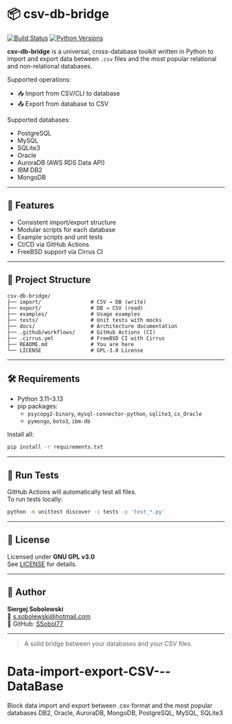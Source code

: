 # 📦 csv-db-bridge

[![Build Status](https://github.com/SSobol77/csv-db-bridge/actions/workflows/test.yml/badge.svg)](https://github.com/SSobol77/csv-db-bridge/actions)
[![Python Versions](https://img.shields.io/badge/python-3.11%20|%203.12%20|%203.13-blue.svg)](https://www.python.org/)

**csv-db-bridge** is a universal, cross-database toolkit written in Python to import and export data between `.csv` files and the most popular relational and non-relational databases.

Supported operations:
- 📥 Import from CSV/CLI to database
- 📤 Export from database to CSV

Supported databases:
- PostgreSQL
- MySQL
- SQLite3
- Oracle
- AuroraDB (AWS RDS Data API)
- IBM DB2
- MongoDB

---

## 🚀 Features

- Consistent import/export structure
- Modular scripts for each database
- Example scripts and unit tests
- CI/CD via GitHub Actions
- FreeBSD support via Cirrus CI

---

## 📁 Project Structure

```
csv-db-bridge/
├── import/                # CSV ➔ DB (write)
├── export/                # DB ➔ CSV (read)
├── examples/              # Usage examples
├── tests/                 # Unit tests with mocks
├── docs/                  # Architecture documentation
├── .github/workflows/     # GitHub Actions (CI)
├── .cirrus.yml            # FreeBSD CI with Cirrus
├── README.md              # You are here
└── LICENSE                # GPL-3.0 License
```

---

## 🛠 Requirements

- Python 3.11–3.13  
- pip packages:
  - `psycopg2-binary`, `mysql-connector-python`, `sqlite3`, `cx_Oracle`
  - `pymongo`, `boto3`, `ibm-db`

Install all:

```bash
pip install -r requirements.txt
```

---

## 💪 Run Tests

GitHub Actions will automatically test all files.  
To run tests locally:

```bash
python -m unittest discover -s tests -p 'test_*.py'
```

---

## 📄 License

Licensed under **GNU GPL v3.0**  
See [LICENSE](LICENSE) for details.

---

## 👤 Author

**Siergej Sobolewski**  
📧 [s.sobolewski@hotmail.com](mailto:s.sobolewski@hotmail.com)  
🔗 GitHub: [SSobol77](https://github.com/SSobol77)

---

> A solid bridge between your databases and your CSV files.

# Data-import-export-CSV---DataBase
Block data import and export between .csv format and the most popular databases  DB2, Oracle, AuroraDB, MongoDB, PostgreSQL, MySQL, SQLite3
